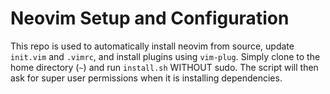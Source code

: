 # Neovim Setup and Configuration

This repo is used to automatically install neovim from source, update `init.vim` and `.vimrc`, and install plugins using `vim-plug`. Simply clone to the home directory (`~`) and run `install.sh` WITHOUT sudo. The script will then ask for super user permissions when it is installing dependencies.
